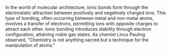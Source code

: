 
In the world of molecular architecture, ionic bonds form through the electrostatic attraction between positively and negatively charged ions. This type of bonding, often occurring between metal and non-metal atoms, involves a transfer of electrons, permitting ions with opposite charges to attract each other. Ionic bonding introduces stability through electron configuration, attaining noble gas states. As chemist Linus Pauling observed, "Chemistry is not anything sacred but a technique for the manipulation of atoms."

